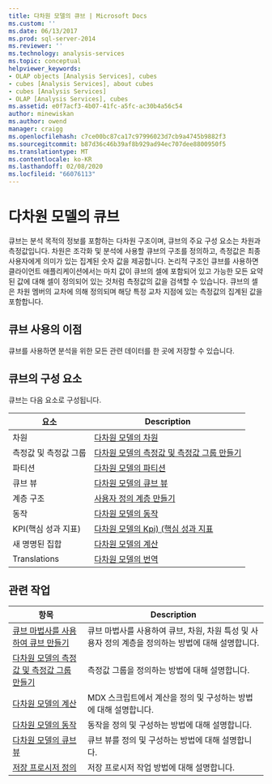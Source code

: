```yaml
---
title: 다차원 모델의 큐브 | Microsoft Docs
ms.custom: ''
ms.date: 06/13/2017
ms.prod: sql-server-2014
ms.reviewer: ''
ms.technology: analysis-services
ms.topic: conceptual
helpviewer_keywords:
- OLAP objects [Analysis Services], cubes
- cubes [Analysis Services], about cubes
- cubes [Analysis Services]
- OLAP [Analysis Services], cubes
ms.assetid: e0f7acf3-4b07-41fc-a5fc-ac30b4a56c54
author: minewiskan
ms.author: owend
manager: craigg
ms.openlocfilehash: c7ce00bc87ca17c97996023d7cb9a4745b9882f3
ms.sourcegitcommit: b87d36c46b39af8b929ad94ec707dee8800950f5
ms.translationtype: MT
ms.contentlocale: ko-KR
ms.lasthandoff: 02/08/2020
ms.locfileid: "66076113"
---
```

# <a name="cubes-in-multidimensional-models"></a>다차원 모델의 큐브
  큐브는 분석 목적의 정보를 포함하는 다차원 구조이며, 큐브의 주요 구성 요소는 차원과 측정값입니다. 차원은 조각화 및 분석에 사용할 큐브의 구조를 정의하고, 측정값은 최종 사용자에게 의미가 있는 집계된 숫자 값을 제공합니다. 논리적 구조인 큐브를 사용하면 클라이언트 애플리케이션에서는 마치 값이 큐브의 셀에 포함되어 있고 가능한 모든 요약된 값에 대해 셀이 정의되어 있는 것처럼 측정값의 값을 검색할 수 있습니다. 큐브의 셀은 차원 멤버의 교차에 의해 정의되며 해당 특정 교차 지점에 있는 측정값의 집계된 값을 포함합니다.  
  
## <a name="benefits-of-using-cubes"></a>큐브 사용의 이점  
 큐브를 사용하면 분석을 위한 모든 관련 데이터를 한 곳에 저장할 수 있습니다.  
  
## <a name="components-of-cubes"></a>큐브의 구성 요소  
 큐브는 다음 요소로 구성됩니다.  
  
|요소|Description|  
|-------------|-----------------|  
|차원|[다차원 모델의 차원](dimensions-in-multidimensional-models.md)|  
|측정값 및 측정값 그룹|[다차원 모델의 측정값 및 측정값 그룹 만들기](create-measures-and-measure-groups-in-multidimensional-models.md)|  
|파티션|[다차원 모델의 파티션](partitions-in-multidimensional-models.md)|  
|큐브 뷰|[다차원 모델의 큐브 뷰](perspectives-in-multidimensional-models.md)|  
|계층 구조|[사용자 정의 계층 만들기](user-defined-hierarchies-create.md)|  
|동작|[다차원 모델의 동작](actions-in-multidimensional-models.md)|  
|KPI(핵심 성과 지표)|[다차원 모델의 Kpi&#41; &#40;핵심 성과 지표](key-performance-indicators-kpis-in-multidimensional-models.md)|  
|새 명명된 집합|[다차원 모델의 계산](calculations-in-multidimensional-models.md)|  
|Translations|[다차원 모델의 번역](translations-in-multidimensional-models-analysis-services.md)|  
  
## <a name="related-tasks"></a>관련 작업  
  
|항목|Description|  
|-----------|-----------------|  
|[큐브 마법사를 사용하여 큐브 만들기](create-a-cube-using-the-cube-wizard.md)|큐브 마법사를 사용하여 큐브, 차원, 차원 특성 및 사용자 정의 계층을 정의하는 방법에 대해 설명합니다.|  
|[다차원 모델의 측정값 및 측정값 그룹 만들기](create-measures-and-measure-groups-in-multidimensional-models.md)|측정값 그룹을 정의하는 방법에 대해 설명합니다.|  
|[다차원 모델의 계산](calculations-in-multidimensional-models.md)|MDX 스크립트에서 계산을 정의 및 구성하는 방법에 대해 설명합니다.|  
|[다차원 모델의 동작](actions-in-multidimensional-models.md)|동작을 정의 및 구성하는 방법에 대해 설명합니다.|  
|[다차원 모델의 큐브 뷰](perspectives-in-multidimensional-models.md)|큐브 뷰를 정의 및 구성하는 방법에 대해 설명합니다.|  
|[저장 프로시저 정의](../multidimensional-models-extending-olap-stored-procedures/defining-stored-procedures.md)|저장 프로시저 작업 방법에 대해 설명합니다.|  
  
  
